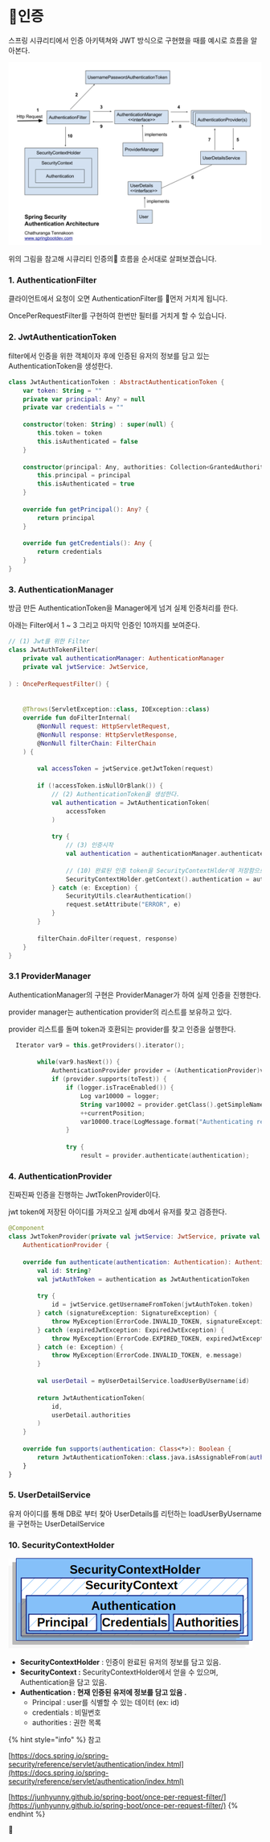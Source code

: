 # 인증

스프링 시큐리티에서 인증 아키텍쳐와 JWT 방식으로 구현했을 때를 예시로 흐름을 알아본다.

![](../../../.gitbook/assets/다운로드.png)

위의 그림을 참고해 시큐리티 인증의 흐름을 순서대로 살펴보겠습니다.

### 1. AuthenticationFilter&#x20;

클라이언트에서 요청이 오면 AuthenticationFilter를 먼저 거치게 됩니다.

OncePerRequestFilter를 구현하여 한번만 필터를 거치게 할 수 있습니다.



### 2. JwtAuthenticationToken

filter에서 인증을 위한 객체이자 후에 인증된 유저의 정보를 담고 있는 AuthenticationToken을 생성한다.&#x20;

```kotlin
class JwtAuthenticationToken : AbstractAuthenticationToken {
    var token: String = ""
    private var principal: Any? = null
    private var credentials = ""

    constructor(token: String) : super(null) {
        this.token = token
        this.isAuthenticated = false
    }

    constructor(principal: Any, authorities: Collection<GrantedAuthority>) : super(authorities) {
        this.principal = principal
        this.isAuthenticated = true
    }

    override fun getPrincipal(): Any? {
        return principal
    }

    override fun getCredentials(): Any {
        return credentials
    }
}

```



### 3. AuthenticationManager

방금 만든 AuthenticationToken을 Manager에게 넘겨 실제  인증처리를 한다.&#x20;



아래는 Filter에서  1 \~ 3 그리고 마지막 인증인 10까지를 보여준다.

```kotlin
// (1) Jwt를 위한 Filter
class JwtAuthTokenFilter(
    private val authenticationManager: AuthenticationManager
    private val jwtService: JwtService,

) : OncePerRequestFilter() {
    

    @Throws(ServletException::class, IOException::class)
    override fun doFilterInternal(
        @NonNull request: HttpServletRequest,
        @NonNull response: HttpServletResponse,
        @NonNull filterChain: FilterChain
    ) {
        
        val accessToken = jwtService.getJwtToken(request)

        if (!accessToken.isNullOrBlank()) {
            // (2) AuthenticationToken을 생성한다.
            val authentication = JwtAuthenticationToken(
                accessToken
            )

            try { 
                // (3) 인증시작
                val authentication = authenticationManager.authenticate(authenticationToken)
                
                // (10) 완료된 인증 token을 SecurityContextHlder에 저장함으로서 인증을 완료한다.
                SecurityContextHolder.getContext().authentication = authentication
            } catch (e: Exception) {
                SecurityUtils.clearAuthentication()
                request.setAttribute("ERROR", e)
            }
        }
        
        filterChain.doFilter(request, response)
    }
}

```



### 3.1 ProviderManager

AuthenticationManager의 구현은 ProviderManager가 하여 실제 인증을 진행한다.

provider manager는 authentication provider의 리스트를 보유하고 있다.

provider 리스트를 돌며 token과 호환되는 provider를 찾고 인증을 실행한다.

```kotlin
  Iterator var9 = this.getProviders().iterator();

        while(var9.hasNext()) {
            AuthenticationProvider provider = (AuthenticationProvider)var9.next();
            if (provider.supports(toTest)) {
                if (logger.isTraceEnabled()) {
                    Log var10000 = logger;
                    String var10002 = provider.getClass().getSimpleName();
                    ++currentPosition;
                    var10000.trace(LogMessage.format("Authenticating request with %s (%d/%d)", var10002, currentPosition, size));
                }

                try {
                    result = provider.authenticate(authentication);
```



### 4. AuthenticationProvider

진짜진짜 인증을 진행하는 JwtTokenProvider이다.&#x20;

jwt token에 저장된 아이디를 가져오고 실제 db에서 유저를 찾고 검증한다.&#x20;



```kotlin
@Component
class JwtTokenProvider(private val jwtService: JwtService, private val myUserDetailService: MyUserDetailService) :
    AuthenticationProvider {
   
    override fun authenticate(authentication: Authentication): Authentication {
        val id: String?
        val jwtAuthToken = authentication as JwtAuthenticationToken

        try {
            id = jwtService.getUsernameFromToken(jwtAuthToken.token)
        } catch (signatureException: SignatureException) {
            throw MyException(ErrorCode.INVALID_TOKEN, signatureException.message)
        } catch (expiredJwtException: ExpiredJwtException) {
            throw MyException(ErrorCode.EXPIRED_TOKEN, expiredJwtException.message)
        } catch (e: Exception) {
            throw MyException(ErrorCode.INVALID_TOKEN, e.message)
        }

        val userDetail = myUserDetailService.loadUserByUsername(id)

        return JwtAuthenticationToken(
            id,
            userDetail.authorities
        )
    }

    override fun supports(authentication: Class<*>): Boolean {
        return JwtAuthenticationToken::class.java.isAssignableFrom(authentication)
    }
}
```



### 5. UserDetailService

유저 아이디를 통해 DB로 부터 찾아 UserDetails를 리턴하는 loadUserByUsername을 구현하는 UserDetailService



### 10. SecurityContextHolder



![](../../../.gitbook/assets/securitycontextholder.png)

* **SecurityContextHolder** : 인증이 완료된 유저의 정보를 담고 있음.
* **SecurityContext :** SecurityContextHolder에서 얻을 수 있으며, Authentication을 담고 있음.
* **Authentication :  현재 인증된 유저에 정보를 담고 있음 .**
  * Principal : user를 식별할 수 있는 데이터 (ex: id)
  * credentials : 비밀번호
  * authorities : 권한 목록







{% hint style="info" %}
참고

[https://docs.spring.io/spring-security/reference/servlet/authentication/index.html](https://docs.spring.io/spring-security/reference/servlet/authentication/index.html)

[https://junhyunny.github.io/spring-boot/once-per-request-filter/](https://junhyunny.github.io/spring-boot/once-per-request-filter/)
{% endhint %}


